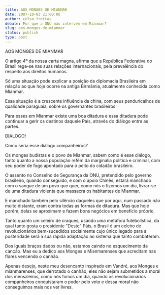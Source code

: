 ```yaml
---
title: AOS MONGES DE MIANMAR
date: 2007-10-03 21:00:00
author: celso.freitas
debate: Por que a ONU não intervém em Mianmar?
slug: aos-monges-de-mianmar
status: publish 
type: post
---
```


AOS MONGES DE MIANMAR   

  

O artigo 4º da nossa carta magna, afirma que a República Federativa do Brasil rege-se nas suas relações internacionais, pela prevalência do respeito aos direitos humanos.  

  

Só uma situação pode explicar a posição da diplomacia Brasileira em relação ao que hoje ocorre na antiga Birmâmia, atualmente conhecida como Mianmar.  

  

Essa situação é a crescente influência da china, com seus penduricalhos de qualidade paraguaia, sobre os governantes brasileiros.  

  

Para esses em Mianmar existe uma boa ditadura e essa ditadura pode continuar a gerir os destinos daquele País, através do diálogo entre as partes.  

  

DIALOGO!  

  

Como seria esse diálogo companheiros?  

  

Os monges budistas e o povo de Mianmar, sabem como é esse diálogo, tanto quanto a nossa população refém da marginalia política e criminal, com seu poder de fogo apontado para o peito do cidadão brasileiro.  

  

O assento no Conselho de Segurança da ONU, pretendido pelo governo brasileiro, quando conseguido, e com o apoio Chinês, estará manchado com o sangue de um povo que quer, como nós o fizemos um dia, livrar-se de uma ditadura violenta que massacra os habitantes de Mianmar.  

  

E manchado também pelo silêncio daqueles que por aqui, num passado não muito distante, eram contra todas as formas de ditadura. Mas que hoje porém, delas se aproximam e fazem bons negócios em benefício próprio.  

  

Tanto quanto um celeiro de craques, usando uma metáfora futebolística, da qual tanto gosta o presidente "Deste" Páis, o Brasil é um celeiro de revolucionários bem-sucedidos socialmente cujo único legado para a posteridade será a sua rápida adaptação ao sistema que tanto combateram.  

  

Dos iguais braços dados ou não, estamos caindo no esquecimento da canção. Mas eu a dedico aos Monges e Mianmarenses que acreditam nas flores vencendo o canhão.  

  

Apenas desejo, neste meu desencanto inspirado em Vandré, aos Monges e mianmarenses, que derrotado o canhão, eles não sejam submetidos a moral dos mensaleiros, como nós fomos um dia, quando os revolucionários companheiros conquistaram o poder pelo voto e dessa moral não conseguimos mais nos ver livres.

